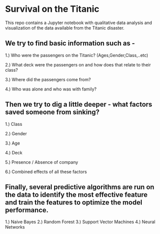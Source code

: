 # Survival on the Titanic

This repo contains a Jupyter notebook with qualitative data analysis and visualization of the data available from the Titanic disaster.

## We try to find basic information such as -
1.) Who were the passengers on the Titanic? (Ages,Gender,Class,..etc)

2.) What deck were the passengers on and how does that relate to their class?

3.) Where did the passengers come from?

4.) Who was alone and who was with family?


## Then we try to dig a little deeper - what factors saved someone from sinking?
1.) Class

2.) Gender

3.) Age

4.) Deck

5.) Presence / Absence of company

6.) Combined effects of all these factors


## Finally, several predictive algorithms are run on the data to identify the most effective feature and train the features to optimize the model performance.

1.) Naive Bayes
2.) Random Forest
3.) Support Vector Machines
4.) Neural Networks

